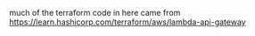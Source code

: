 much of the terraform code in here came from https://learn.hashicorp.com/terraform/aws/lambda-api-gateway
